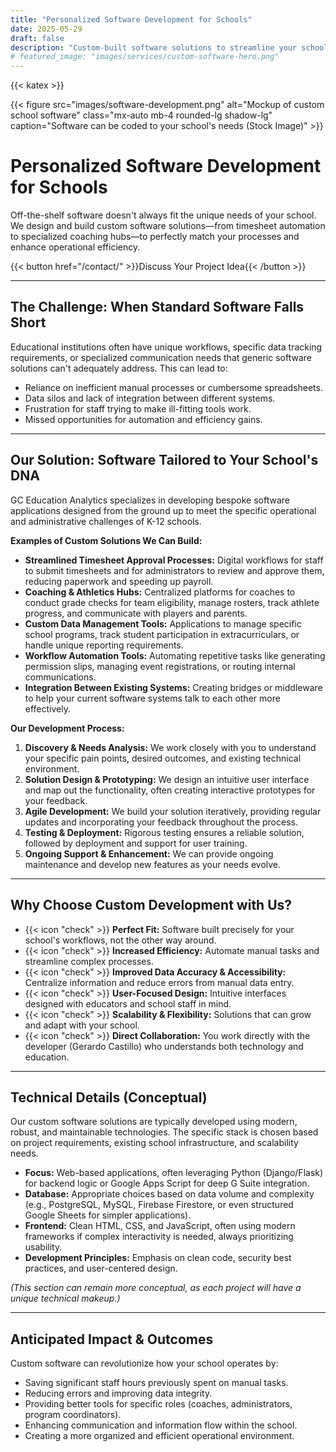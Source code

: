 ```yaml
---
title: "Personalized Software Development for Schools"
date: 2025-05-29
draft: false
description: "Custom-built software solutions to streamline your school's unique administrative processes, coaching tools, and operational workflows."
# featured_image: "images/services/custom-software-hero.png"
---
```


<!-- Calendly badge widget begin -->
<link href="https://assets.calendly.com/assets/external/widget.css" rel="stylesheet">
<script src="https://assets.calendly.com/assets/external/widget.js" type="text/javascript" async></script>
<script type="text/javascript">window.onload = function() { Calendly.initBadgeWidget({ url: 'https://calendly.com/gcastillo-gceducationanalytics', text: 'Schedule a meeting', color: '#0069ff', textColor: '#ffffff', branding: true }); }</script>
<!-- Calendly badge widget end -->

{{< katex >}} <div class="text-center">
  {{< figure src="images/software-development.png" alt="Mockup of custom school software" class="mx-auto mb-4 rounded-lg shadow-lg" caption="Software can be coded to your school's needs (Stock Image)" >}}
  </div>

# Personalized Software Development for Schools

Off-the-shelf software doesn't always fit the unique needs of your school. We design and build custom software solutions—from timesheet automation to specialized coaching hubs—to perfectly match your processes and enhance operational efficiency.

<div class="text-center mt-8 mb-12">
  {{< button href="/contact/" >}}Discuss Your Project Idea{{< /button >}}
</div>

---

## The Challenge: When Standard Software Falls Short

Educational institutions often have unique workflows, specific data tracking requirements, or specialized communication needs that generic software solutions can't adequately address. This can lead to:
* Reliance on inefficient manual processes or cumbersome spreadsheets.
* Data silos and lack of integration between different systems.
* Frustration for staff trying to make ill-fitting tools work.
* Missed opportunities for automation and efficiency gains.

---

## Our Solution: Software Tailored to Your School's DNA

GC Education Analytics specializes in developing bespoke software applications designed from the ground up to meet the specific operational and administrative challenges of K-12 schools.

**Examples of Custom Solutions We Can Build:**

* **Streamlined Timesheet Approval Processes:** Digital workflows for staff to submit timesheets and for administrators to review and approve them, reducing paperwork and speeding up payroll.
* **Coaching & Athletics Hubs:** Centralized platforms for coaches to conduct grade checks for team eligibility, manage rosters, track athlete progress, and communicate with players and parents.
* **Custom Data Management Tools:** Applications to manage specific school programs, track student participation in extracurriculars, or handle unique reporting requirements.
* **Workflow Automation Tools:** Automating repetitive tasks like generating permission slips, managing event registrations, or routing internal communications.
* **Integration Between Existing Systems:** Creating bridges or middleware to help your current software systems talk to each other more effectively.

**Our Development Process:**

1.  **Discovery & Needs Analysis:** We work closely with you to understand your specific pain points, desired outcomes, and existing technical environment.
2.  **Solution Design & Prototyping:** We design an intuitive user interface and map out the functionality, often creating interactive prototypes for your feedback.
3.  **Agile Development:** We build your solution iteratively, providing regular updates and incorporating your feedback throughout the process.
4.  **Testing & Deployment:** Rigorous testing ensures a reliable solution, followed by deployment and support for user training.
5.  **Ongoing Support & Enhancement:** We can provide ongoing maintenance and develop new features as your needs evolve.

---

## Why Choose Custom Development with Us?

-   {{< icon "check" >}} **Perfect Fit:** Software built precisely for your school's workflows, not the other way around.
-   {{< icon "check" >}} **Increased Efficiency:** Automate manual tasks and streamline complex processes.
-   {{< icon "check" >}} **Improved Data Accuracy & Accessibility:** Centralize information and reduce errors from manual data entry.
-   {{< icon "check" >}} **User-Focused Design:** Intuitive interfaces designed with educators and school staff in mind.
-   {{< icon "check" >}} **Scalability & Flexibility:** Solutions that can grow and adapt with your school.
-   {{< icon "check" >}} **Direct Collaboration:** You work directly with the developer (Gerardo Castillo) who understands both technology and education.

---

## Technical Details (Conceptual)

Our custom software solutions are typically developed using modern, robust, and maintainable technologies. The specific stack is chosen based on project requirements, existing school infrastructure, and scalability needs.

* **Focus:** Web-based applications, often leveraging Python (Django/Flask) for backend logic or Google Apps Script for deep G Suite integration.
* **Database:** Appropriate choices based on data volume and complexity (e.g., PostgreSQL, MySQL, Firebase Firestore, or even structured Google Sheets for simpler applications).
* **Frontend:** Clean HTML, CSS, and JavaScript, often using modern frameworks if complex interactivity is needed, always prioritizing usability.
* **Development Principles:** Emphasis on clean code, security best practices, and user-centered design.

*(This section can remain more conceptual, as each project will have a unique technical makeup.)*

---
## Anticipated Impact & Outcomes
Custom software can revolutionize how your school operates by:
-   Saving significant staff hours previously spent on manual tasks.
-   Reducing errors and improving data integrity.
-   Providing better tools for specific roles (coaches, administrators, program coordinators).
-   Enhancing communication and information flow within the school.
-   Creating a more organized and efficient operational environment.
